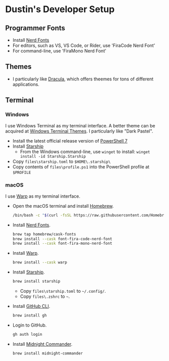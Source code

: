 # Dustin's Developer Setup

## Programmer Fonts

- Install [Nerd Fonts](https://www.nerdfonts.com/font-downloads)
- For editors, such as VS, VS Code, or Rider, use 'FiraCode Nerd Font'
- For command-line, use 'FiraMono Nerd Font'

## Themes

- I particularly like [Dracula](https://draculatheme.com/), which offers theemes for tons of different applications.

## Terminal

### Windows

I use Windows Terminal as my terminal interface. A better theme can be acquired at [Windows Terminal Themes](https://windowsterminalthemes.dev/). I particularly like "Dark Pastel".

- Install the latest official release version of [PowerShell 7](https://github.com/PowerShell/PowerShell/releases/)
- Install [Starship](https://starship.rs/)
  - From the Windows command-line, use `winget` to install: `winget install -id Starship.Starship`
- Copy `files\starship.toml` to `$HOME\.starship\`
- Copy contents of `files\profile.ps1` into the PowerShell profile at `$PROFILE`

### macOS

I use [Warp](https://www.warp.dev/) as my terminal interface.

- Open the macOS terminal and install [Homebrew](https://brew.sh/).
  ```zsh
  /bin/bash -c "$(curl -fsSL https://raw.githubusercontent.com/Homebrew/install/HEAD/install.sh)"
  ```

- Install [Nerd Fonts](https://www.nerdfonts.com/font-downloads).
  ```zsh
  brew tap homebrew/cask-fonts
  brew install --cask font-fira-code-nerd-font
  brew install --cask font-fira-mono-nerd-font
  ```

- Install [Warp](https://www.warp.dev/).
  ```zsh
  brew install --cask warp
  ```

- Install [Starship](https://starship.rs/).
  ```zsh
  brew install starship
  ```

  - Copy `files\starship.toml` to `~/.config/`.
  - Copy `files\.zshrc` to `~`.

- Install [GitHub CLI](https://github.com/cli/cli).
  ```zsh
  brew install gh
  ```

- Login to GitHub.
  ```zsh
  gh auth login
  ```

- Install [Midnight Commander](https://midnight-commander.org/).
  ```zsh
  brew install midnight-commander
  ```